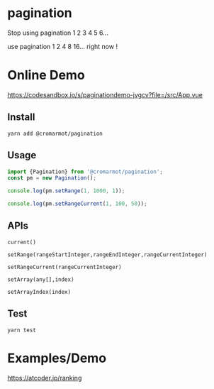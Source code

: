 # pagination

Stop using pagination 1 2 3 4 5 6...

use pagination 1 2 4 8 16... right now !

# Online Demo

https://codesandbox.io/s/paginationdemo-jvgcv?file=/src/App.vue

## Install

`yarn add @cromarmot/pagination`

## Usage

```js
import {Pagination} from '@cromarmot/pagination';
const pm = new Pagination();

console.log(pm.setRange(1, 1000, 1));

console.log(pm.setRangeCurrent(1, 100, 50));
```

## APIs

`current()`

`setRange(rangeStartInteger,rangeEndInteger,rangeCurrentInteger)`

`setRangeCurrent(rangeCurrentInteger)`

`setArray(any[],index)`

`setArrayIndex(index)`

## Test

`yarn test`

# Examples/Demo

https://atcoder.jp/ranking



